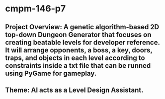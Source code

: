 # cmpm-146-p7
## Project Overview: A genetic algorithm-based 2D top-down Dungeon Generator that focuses on creating beatable levels for developer reference. It will arrange opponents, a boss, a key, doors, traps, and objects in each level according to constraints inside a txt file that can be runned using PyGame for gameplay.
## Theme: AI acts as a Level Design Assistant.

